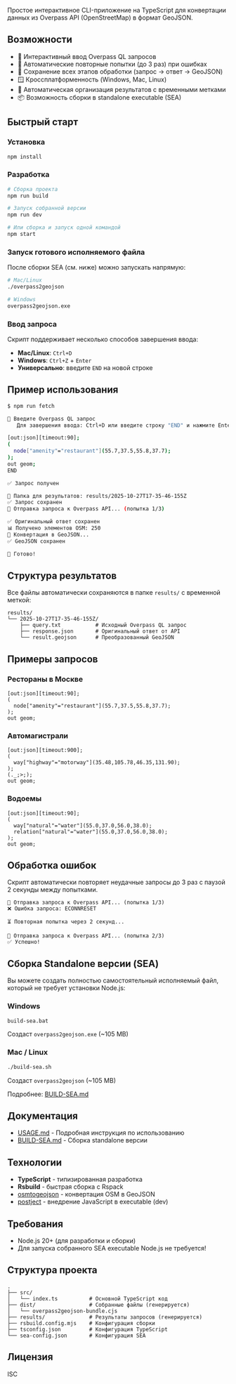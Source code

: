
Простое интерактивное CLI-приложение на TypeScript для конвертации данных из Overpass API (OpenStreetMap) в формат GeoJSON.

## Возможности

- 📝 Интерактивный ввод Overpass QL запросов
- 🔄 Автоматические повторные попытки (до 3 раз) при ошибках
- 💾 Сохранение всех этапов обработки (запрос → ответ → GeoJSON)
- 🪟 Кроссплатформенность (Windows, Mac, Linux)
- 📂 Автоматическая организация результатов с временными метками
- 📦 Возможность сборки в standalone executable (SEA)

## Быстрый старт

### Установка

```bash
npm install
```

### Разработка

```bash
# Сборка проекта
npm run build

# Запуск собранной версии
npm run dev

# Или сборка и запуск одной командой
npm start
```

### Запуск готового исполняемого файла

После сборки SEA (см. ниже) можно запускать напрямую:

```bash
# Mac/Linux
./overpass2geojson

# Windows
overpass2geojson.exe
```

### Ввод запроса

Скрипт поддерживает несколько способов завершения ввода:

- **Mac/Linux**: `Ctrl+D`
- **Windows**: `Ctrl+Z` + `Enter`
- **Универсально**: введите `END` на новой строке

## Пример использования

```bash
$ npm run fetch

📝 Введите Overpass QL запрос
   Для завершения ввода: Ctrl+D или введите строку "END" и нажмите Enter

[out:json][timeout:90];
(
  node["amenity"="restaurant"](55.7,37.5,55.8,37.7);
);
out geom;
END

✅ Запрос получен

📁 Папка для результатов: results/2025-10-27T17-35-46-155Z
✅ Запрос сохранен
🚀 Отправка запроса к Overpass API... (попытка 1/3)

✅ Оригинальный ответ сохранен
📊 Получено элементов OSM: 250
🔄 Конвертация в GeoJSON...
✅ GeoJSON сохранен

🎉 Готово!
```

## Структура результатов

Все файлы автоматически сохраняются в папке `results/` с временной меткой:

```
results/
└── 2025-10-27T17-35-46-155Z/
    ├── query.txt           # Исходный Overpass QL запрос
    ├── response.json       # Оригинальный ответ от API
    └── result.geojson      # Преобразованный GeoJSON
```

## Примеры запросов

### Рестораны в Москве
```
[out:json][timeout:90];
(
  node["amenity"="restaurant"](55.7,37.5,55.8,37.7);
);
out geom;
```

### Автомагистрали
```
[out:json][timeout:900];
(
  way["highway"="motorway"](35.48,105.78,46.35,131.90);
);
(._;>;);
out geom;
```

### Водоемы
```
[out:json][timeout:90];
(
  way["natural"="water"](55.0,37.0,56.0,38.0);
  relation["natural"="water"](55.0,37.0,56.0,38.0);
);
out geom;
```

## Обработка ошибок

Скрипт автоматически повторяет неудачные запросы до 3 раз с паузой 2 секунды между попытками.

```
🚀 Отправка запроса к Overpass API... (попытка 1/3)
❌ Ошибка запроса: ECONNRESET

⏳ Повторная попытка через 2 секунд...

🚀 Отправка запроса к Overpass API... (попытка 2/3)
✅ Успешно!
```

## Сборка Standalone версии (SEA)

Вы можете создать полностью самостоятельный исполняемый файл, который не требует установки Node.js:

### Windows
```cmd
build-sea.bat
```
Создаст `overpass2geojson.exe` (~105 MB)

### Mac / Linux
```bash
./build-sea.sh
```
Создаст `overpass2geojson` (~105 MB)

Подробнее: [BUILD-SEA.md](BUILD-SEA.md)

## Документация

- [USAGE.md](USAGE.md) - Подробная инструкция по использованию
- [BUILD-SEA.md](BUILD-SEA.md) - Сборка standalone версии

## Технологии

- **TypeScript** - типизированная разработка
- **Rsbuild** - быстрая сборка с Rspack
- [osmtogeojson](https://www.npmjs.com/package/osmtogeojson) - конвертация OSM в GeoJSON
- [postject](https://github.com/nodejs/postject) - внедрение JavaScript в executable (dev)

## Требования

- Node.js 20+ (для разработки и сборки)
- Для запуска собранного SEA executable Node.js не требуется!

## Структура проекта

```
.
├── src/
│   └── index.ts          # Основной TypeScript код
├── dist/                 # Собранные файлы (генерируется)
│   └── overpass2geojson-bundle.cjs
├── results/              # Результаты запросов (генерируется)
├── rsbuild.config.mjs    # Конфигурация сборки
├── tsconfig.json         # Конфигурация TypeScript
└── sea-config.json       # Конфигурация SEA
```

## Лицензия

ISC
